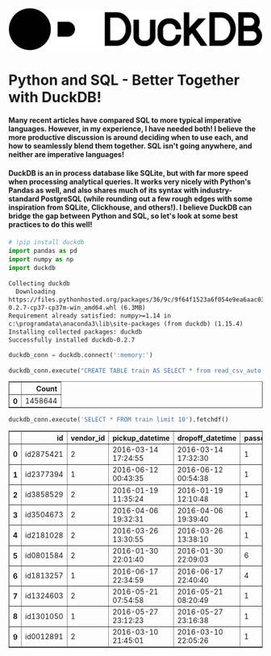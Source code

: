 ![image.png](https://github.com/Alex-Monahan/Alex-Monahan.github.io/blob/d66cc0e8a14f5e1c9eb5b5a8b1a98fc8f0c18039/images/att_00000.png)
# Python and SQL - Better Together with DuckDB!

#### Many recent articles have compared SQL to more typical imperative languages. However, in my experience, I have needed both! I believe the more productive discussion is around deciding when to use each, and how to seamlessly blend them together. SQL isn't going anywhere, and neither are imperative languages!

#### DuckDB is an in process database like SQLite, but with far more speed when processing analytical queries. It works very nicely with Python's Pandas as well, and also shares much of its syntax with industry-standard PostgreSQL (while rounding out a few rough edges with some inspiration from SQLite, Clickhouse, and others!). I believe DuckDB can bridge the gap between Python and SQL, so let's look at some best practices to do this well!

```python
# !pip install duckdb
import pandas as pd
import numpy as np
import duckdb
```

    Collecting duckdb
      Downloading https://files.pythonhosted.org/packages/36/9c/9f64f1523a6f054e9ea6aac033916fb3b3f3199c84cd1d8991d41893e6ab/duckdb-0.2.7-cp37-cp37m-win_amd64.whl (6.3MB)
    Requirement already satisfied: numpy>=1.14 in c:\programdata\anaconda3\lib\site-packages (from duckdb) (1.15.4)
    Installing collected packages: duckdb
    Successfully installed duckdb-0.2.7
    

```python
duckdb_conn = duckdb.connect(':memory:')
```

```python
duckdb_conn.execute("CREATE TABLE train AS SELECT * from read_csv_auto('C:\\Users\\Alex\\Documents\\Python Scripts\\nyc-taxi-trip-duration\\train\\train.csv')").fetchdf()

```




<div>
<style scoped>
    .dataframe tbody tr th:only-of-type {
        vertical-align: middle;
    }

    .dataframe tbody tr th {
        vertical-align: top;
    }

    .dataframe thead th {
        text-align: right;
    }
</style>
<table border="1" class="dataframe">
  <thead>
    <tr style="text-align: right;">
      <th></th>
      <th>Count</th>
    </tr>
  </thead>
  <tbody>
    <tr>
      <th>0</th>
      <td>1458644</td>
    </tr>
  </tbody>
</table>
</div>



```python
duckdb_conn.execute('SELECT * FROM train limit 10').fetchdf()
```




<div>
<style scoped>
    .dataframe tbody tr th:only-of-type {
        vertical-align: middle;
    }

    .dataframe tbody tr th {
        vertical-align: top;
    }

    .dataframe thead th {
        text-align: right;
    }
</style>
<table border="1" class="dataframe">
  <thead>
    <tr style="text-align: right;">
      <th></th>
      <th>id</th>
      <th>vendor_id</th>
      <th>pickup_datetime</th>
      <th>dropoff_datetime</th>
      <th>passenger_count</th>
      <th>pickup_longitude</th>
      <th>pickup_latitude</th>
      <th>dropoff_longitude</th>
      <th>dropoff_latitude</th>
      <th>store_and_fwd_flag</th>
      <th>trip_duration</th>
    </tr>
  </thead>
  <tbody>
    <tr>
      <th>0</th>
      <td>id2875421</td>
      <td>2</td>
      <td>2016-03-14 17:24:55</td>
      <td>2016-03-14 17:32:30</td>
      <td>1</td>
      <td>-73.982155</td>
      <td>40.767937</td>
      <td>-73.964630</td>
      <td>40.765602</td>
      <td>N</td>
      <td>455</td>
    </tr>
    <tr>
      <th>1</th>
      <td>id2377394</td>
      <td>1</td>
      <td>2016-06-12 00:43:35</td>
      <td>2016-06-12 00:54:38</td>
      <td>1</td>
      <td>-73.980415</td>
      <td>40.738564</td>
      <td>-73.999481</td>
      <td>40.731152</td>
      <td>N</td>
      <td>663</td>
    </tr>
    <tr>
      <th>2</th>
      <td>id3858529</td>
      <td>2</td>
      <td>2016-01-19 11:35:24</td>
      <td>2016-01-19 12:10:48</td>
      <td>1</td>
      <td>-73.979027</td>
      <td>40.763939</td>
      <td>-74.005333</td>
      <td>40.710087</td>
      <td>N</td>
      <td>2124</td>
    </tr>
    <tr>
      <th>3</th>
      <td>id3504673</td>
      <td>2</td>
      <td>2016-04-06 19:32:31</td>
      <td>2016-04-06 19:39:40</td>
      <td>1</td>
      <td>-74.010040</td>
      <td>40.719971</td>
      <td>-74.012268</td>
      <td>40.706718</td>
      <td>N</td>
      <td>429</td>
    </tr>
    <tr>
      <th>4</th>
      <td>id2181028</td>
      <td>2</td>
      <td>2016-03-26 13:30:55</td>
      <td>2016-03-26 13:38:10</td>
      <td>1</td>
      <td>-73.973053</td>
      <td>40.793209</td>
      <td>-73.972923</td>
      <td>40.782520</td>
      <td>N</td>
      <td>435</td>
    </tr>
    <tr>
      <th>5</th>
      <td>id0801584</td>
      <td>2</td>
      <td>2016-01-30 22:01:40</td>
      <td>2016-01-30 22:09:03</td>
      <td>6</td>
      <td>-73.982857</td>
      <td>40.742195</td>
      <td>-73.992081</td>
      <td>40.749184</td>
      <td>N</td>
      <td>443</td>
    </tr>
    <tr>
      <th>6</th>
      <td>id1813257</td>
      <td>1</td>
      <td>2016-06-17 22:34:59</td>
      <td>2016-06-17 22:40:40</td>
      <td>4</td>
      <td>-73.969017</td>
      <td>40.757839</td>
      <td>-73.957405</td>
      <td>40.765896</td>
      <td>N</td>
      <td>341</td>
    </tr>
    <tr>
      <th>7</th>
      <td>id1324603</td>
      <td>2</td>
      <td>2016-05-21 07:54:58</td>
      <td>2016-05-21 08:20:49</td>
      <td>1</td>
      <td>-73.969276</td>
      <td>40.797779</td>
      <td>-73.922470</td>
      <td>40.760559</td>
      <td>N</td>
      <td>1551</td>
    </tr>
    <tr>
      <th>8</th>
      <td>id1301050</td>
      <td>1</td>
      <td>2016-05-27 23:12:23</td>
      <td>2016-05-27 23:16:38</td>
      <td>1</td>
      <td>-73.999481</td>
      <td>40.738400</td>
      <td>-73.985786</td>
      <td>40.732815</td>
      <td>N</td>
      <td>255</td>
    </tr>
    <tr>
      <th>9</th>
      <td>id0012891</td>
      <td>2</td>
      <td>2016-03-10 21:45:01</td>
      <td>2016-03-10 22:05:26</td>
      <td>1</td>
      <td>-73.981049</td>
      <td>40.744339</td>
      <td>-73.973000</td>
      <td>40.789989</td>
      <td>N</td>
      <td>1225</td>
    </tr>
  </tbody>
</table>
</div>


